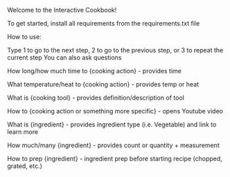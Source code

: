 Welcome to the Interactive Cookbook!

To get started, install all requirements from the requirements.txt file


How to use:

Type 1 to go to the next step, 2 to go to the previous step, or 3 to repeat the current step
You can also ask questions

How long/how much time to {cooking action} - provides time

What temperature/heat to {cooking action} - provides temp or heat

What is {cooking tool} - provides definition/description of tool

How to {cooking action or something more specific} - opens Youtube video

What is {ingredient} - provides ingredient type (i.e. Vegetable) and link to learn more

How much/many {ingredient} - provides count or quantity + measurement

How to prep {ingredient} - ingredient prep before starting recipe (chopped, grated, etc.)
